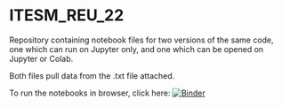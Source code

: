 # ITESM_REU_22
Repository containing notebook files for two versions of the same code, one which can run on Jupyter only, and one which can be opened on Jupyter or Colab.

Both files pull data from the .txt file attached.

To run the notebooks in browser, click here:
[![Binder](https://mybinder.org/badge_logo.svg)](https://mybinder.org/v2/gh/cass-pr/ITESM_REU_22/main)
